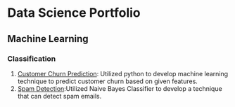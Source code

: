 # Data Science Portfolio
## Machine Learning
### Classification
1. [Customer Churn Prediction](https://github.com/Ruthnguli/Customer-Churn-EDA-prediction/blob/main/Costumer_Churn_EDA_%26_Prediction_.ipynb): Utilized python to develop machine learning technique to predict customer churn based on given features.
2. [Spam Detection](https://github.com/Ruthnguli/Titanic-Prediction-Spambase-Detection/blob/main/Ruth_DS_ML_Naive_Bayes_Exploratory_Data_Analysis.ipynb):Utilized Naive Bayes Classifier to develop a technique that can detect spam emails.
